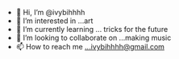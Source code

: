 - 👋 Hi, I’m @ivybihhhh
- 👀 I’m interested in ...art
- 🌱 I’m currently learning ... tricks for the future 
- 💞️ I’m looking to collaborate on ...making music
- 📫 How to reach me ...ivybihhhh@gmail.com

<!---
ivybihhhh/ivybihhhh is a ✨ special ✨ repository because its `README.md` (this file) appears on your GitHub profile.
You can click the Preview link to take a look at your changes.
--->
